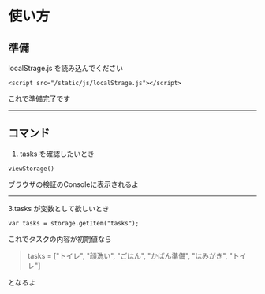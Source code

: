 # 使い方
## 準備
localStrage.js を読み込んでください
```javascript:タイトル
<script src="/static/js/localStrage.js"></script>
```
これで準備完了です


---
## コマンド
1. tasks を確認したいとき
```javascript:タイトル
viewStorage()
```
ブラウザの検証のConsoleに表示されるよ

---
3.tasks が変数として欲しいとき
```javascript:タイトル
var tasks = storage.getItem("tasks");
```
これでタスクの内容が初期値なら  
>tasks = ["トイレ", "顔洗い", "ごはん", "かばん準備", "はみがき", "トイレ"]  

となるよ